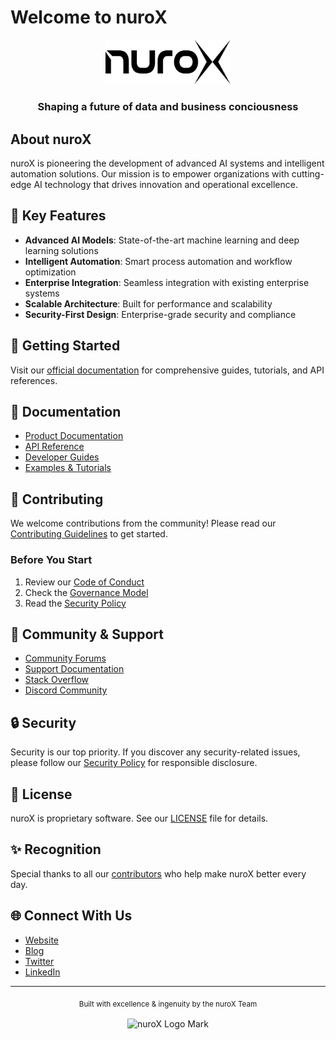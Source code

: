 # Welcome to nuroX

<div align="center">
  <img src="logo.svg" alt="nuroX Logo" width="200"/>
  <h3>Shaping a future of data and business conciousness</h3>
</div>

## About nuroX

nuroX is pioneering the development of advanced AI systems and intelligent automation solutions. Our mission is to empower organizations with cutting-edge AI technology that drives innovation and operational excellence.

## 🌟 Key Features

- **Advanced AI Models**: State-of-the-art machine learning and deep learning solutions
- **Intelligent Automation**: Smart process automation and workflow optimization
- **Enterprise Integration**: Seamless integration with existing enterprise systems
- **Scalable Architecture**: Built for performance and scalability
- **Security-First Design**: Enterprise-grade security and compliance

## 🚀 Getting Started

Visit our [official documentation](https://docs.nurox.ai) for comprehensive guides, tutorials, and API references.

## 📖 Documentation

- [Product Documentation](https://docs.nurox.ai)
- [API Reference](https://api.nurox.ai)
- [Developer Guides](https://docs.nurox.ai/guides)
- [Examples & Tutorials](https://docs.nurox.ai/tutorials)

## 🤝 Contributing

We welcome contributions from the community! Please read our [Contributing Guidelines](CONTRIBUTING.md) to get started.

### Before You Start

1. Review our [Code of Conduct](CODE_OF_CONDUCT.md)
2. Check the [Governance Model](GOVERNANCE.md)
3. Read the [Security Policy](SECURITY.md)

## 💬 Community & Support

- [Community Forums](https://community.nurox.ai)
- [Support Documentation](SUPPORT.md)
- [Stack Overflow](https://stackoverflow.com/questions/tagged/nurox)
- [Discord Community](https://discord.gg/nurox)

## 🔒 Security

Security is our top priority. If you discover any security-related issues, please follow our [Security Policy](SECURITY.md) for responsible disclosure.

## 📄 License

nuroX is proprietary software. See our [LICENSE](LICENSE.md) file for details.

## ✨ Recognition

Special thanks to all our [contributors](https://github.com/nuroX-global/contributors) who help make nuroX better every day.

## 🌐 Connect With Us

- [Website](https://www.nurox.ai)
- [Blog](https://blog.nurox.ai)
- [Twitter](https://twitter.com/nuroXAI)
- [LinkedIn](https://linkedin.com/company/nurox)

---

<div align="center">
  <sub>Built with excellence & ingenuity by the nuroX Team</sub>
  <br><br>
  <img src="blkx_x.png" alt="nuroX Logo Mark" width="50"/>
</div>
